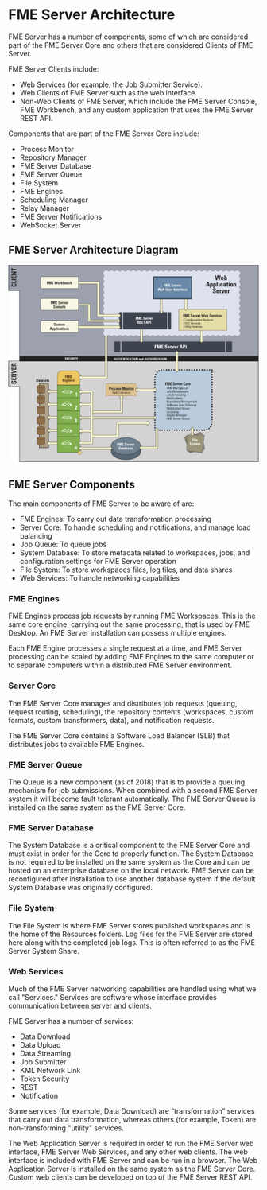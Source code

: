 # FME Server Architecture #

FME Server has a number of components, some of which are considered part of the FME Server Core and others that are considered Clients of FME Server.

FME Server Clients include:

- Web Services (for example, the Job Submitter Service).
- Web Clients of FME Server such as the web interface.
- Non-Web Clients of FME Server, which include the FME Server Console, FME Workbench, and any custom application that uses the FME Server REST API.

Components that are part of the FME Server Core include:

- Process Monitor
- Repository Manager
- FME Server Database
- FME Server Queue
- File System
- FME Engines
- Scheduling Manager
- Relay Manager
- FME Server Notifications
- WebSocket Server

## FME Server Architecture Diagram ##

![](./Images/1.004.ServerArchitectureDiagram.png)

## FME Server Components ##

The main components of FME Server to be aware of are:

- FME Engines: To carry out data transformation processing
- Server Core: To handle scheduling and notifications, and manage load balancing
- Job Queue: To queue jobs
- System Database: To store metadata related to workspaces, jobs, and configuration settings for FME Server operation
- File System: To store workspaces files, log files, and data shares
- Web Services: To handle networking capabilities

### FME Engines ###

FME Engines process job requests by running FME Workspaces. This is the same core engine, carrying out the same processing, that is used by FME Desktop. An FME Server installation can possess multiple engines.

Each FME Engine processes a single request at a time, and FME Server processing can be scaled by adding FME Engines to the same computer or to separate computers within a distributed FME Server environment.

### Server Core ###

The FME Server Core manages and distributes job requests (queuing, request routing, scheduling), the repository contents (workspaces, custom formats, custom transformers, data), and notification requests.

The FME Server Core contains a Software Load Balancer (SLB) that distributes jobs to available FME Engines.

### FME Server Queue ###

The Queue is a new component (as of 2018) that is to provide a queuing mechanism for job submissions.  When combined with a second FME Server system it will become fault tolerant automatically.   The FME Server Queue is installed on the same system as the FME Server Core.

### FME Server Database ###

The System Database is a critical component to the FME Server Core and must exist in order for the Core to properly function.  The System Database is not required to be installed on the same system as the Core and can be hosted on an enterprise database on the local network.  FME Server can be reconfigured after installation to use another database system if the default System Database was originally configured.

### File System ###

The File System is where FME Server stores published workspaces and is the home of the Resources folders.  Log files for the FME Server are stored here along with the completed job logs.  This is often referred to as the FME Server System Share.

### Web Services ###

Much of the FME Server networking capabilities are handled using what we call "Services." Services are software whose interface provides communication between server and clients.

FME Server has a number of services:

- Data Download
- Data Upload
- Data Streaming
- Job Submitter
- KML Network Link
- Token Security
- REST
- Notification

Some services (for example, Data Download) are “transformation” services that carry out data transformation, whereas others (for example, Token) are non-transforming "utility" services.

The Web Application Server is required in order to run the FME Server web interface, FME Server Web Services, and any other web clients. The web interface is included with FME Server and can be run in a browser.  The Web Application Server is installed on the same system as the FME Server Core.
Custom web clients can be developed on top of the FME Server REST API.
